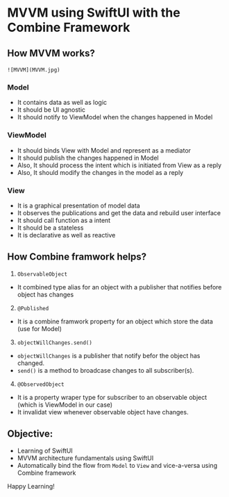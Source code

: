 #  MVVM using SwiftUI with the Combine Framework

## How MVVM works?
    ![MVVM](MVVM.jpg)
### Model
- It contains data as well as logic
- It should be UI agnostic
- It should notify to ViewModel when the changes happened in Model

### ViewModel
- It should binds View with Model and represent as a mediator
- It should publish the changes happened in Model
- Also, It should process the intent which is initiated from View as a reply
- Also, It should modify the changes in the model as a reply

### View
- It is a graphical presentation of model data
- It observes the publications and get the data and rebuild user interface
- It should call function as a intent
- It should be a stateless
- It is declarative as well as reactive

## How Combine framwork helps?

1. `ObservableObject`
- It combined type alias for an object with a publisher that notifies before object has changes
2. `@Published`
- It is a combine framwork property for an object which store the data (use for Model)
3. `objectWillChanges.send()`
- `objectWillChanges` is a publisher that notify befor the object has changed.
- `send()` is a method to broadcase changes to all subscriber(s).
4. `@ObservedObject`
- It is a property wraper type for subscriber to an observable object (which is ViewModel in our case)
- It invalidat view whenever observable object have changes.

## Objective:
- Learning of SwiftUI
- MVVM architecture fundamentals using SwiftUI 
- Automatically bind the flow from `Model` to `View` and vice-a-versa using Combine framework

Happy Learning!
